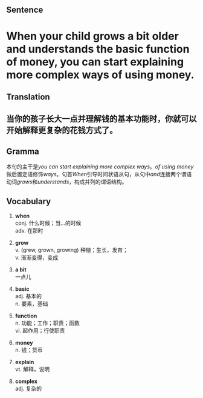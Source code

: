 ## Sentence

<h1>When your child grows a bit older and understands the basic function of money, you can start explaining more complex ways of using money.</h1>

## Translation

<h2>当你的孩子长大一点并理解钱的基本功能时，你就可以开始解释更复杂的花钱方式了。</h2>

## Gramma     

本句的主干是*you can start explaining more complex ways*。*of using money*做后置定语修饰*ways*。句首*When*引导时间状语从句，从句中*and*连接两个谓语动词*grows*和*understands*，构成并列的谓语结构。      


## Vocabulary   

1. **when**      
conj. 什么时候；当...的时候       
adv. 在那时       

2. **grow**        
v. (grew, grown, growing) 种植；生长，发育；       
v. 渐渐变得，变成       

3. **a bit**       
一点儿        

4. **basic**        
adj. 基本的        
n. 要素，基础        

5. **function**        
n. 功能；工作；职责；函数        
vi. 起作用；行使职责        

6. **money**        
n. 钱；货币        

7. **explain**       
vt. 解释，说明         

8. **complex**        
adj. 复杂的         

